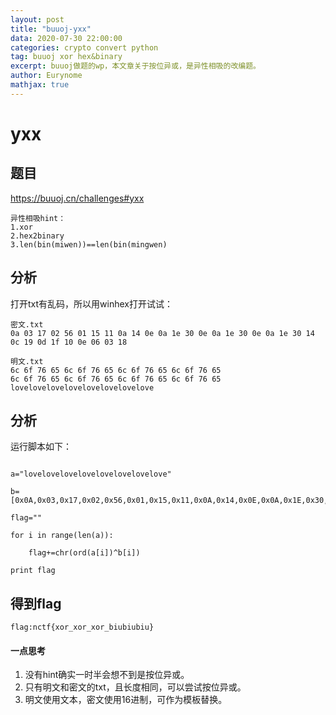 ```yaml
---
layout: post
title: "buuoj-yxx"
data: 2020-07-30 22:00:00
categories: crypto convert python
tag: buuoj xor hex&binary
excerpt: buuoj做题的wp，本文章关于按位异或，是异性相吸的改编题。 
author: Eurynome
mathjax: true
---
```


# yxx
## 题目
https://buuoj.cn/challenges#yxx
```
异性相吸hint：
1.xor 
2.hex2binary 
3.len(bin(miwen))==len(bin(mingwen)
```

## 分析
打开txt有乱码，所以用winhex打开试试：
```
密文.txt
0a 03 17 02 56 01 15 11 0a 14 0e 0a 1e 30 0e 0a 1e 30 0e 0a 1e 30 14 0c 19 0d 1f 10 0e 06 03 18
```

```
明文.txt
6c 6f 76 65 6c 6f 76 65 6c 6f 76 65 6c 6f 76 65
6c 6f 76 65 6c 6f 76 65 6c 6f 76 65 6c 6f 76 65
lovelovelovelovelovelovelovelove
```

## 分析
运行脚本如下：
```

a="lovelovelovelovelovelovelovelove"

b=[0x0A,0x03,0x17,0x02,0x56,0x01,0x15,0x11,0x0A,0x14,0x0E,0x0A,0x1E,0x30,0x0E,0x0A,0x1E,0x30,0x0E,0x0A,0x1E,0x30,0x14,0x0C,0x19,0x0D,0x1F,0x10,0x0E,0x06,0x03,0x18]

flag=""

for i in range(len(a)):

    flag+=chr(ord(a[i])^b[i])

print flag

```

## 得到flag
```
flag:nctf{xor_xor_xor_biubiubiu}
```

#### 一点思考
1. 没有hint确实一时半会想不到是按位异或。
2. 只有明文和密文的txt，且长度相同，可以尝试按位异或。
3. 明文使用文本，密文使用16进制，可作为模板替换。




